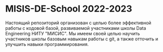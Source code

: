 # MISIS-DE-School 2022-2023

Настоящий репозиторий организован с целью более эффективной работы с кодовой базой, развиваемой участниками школы Data Engineering НИТУ "МИСИС". Мы имеем своей целью научить участников школы базовым навыкам работы с git, а также отточить и улучшить навыки программирования.
